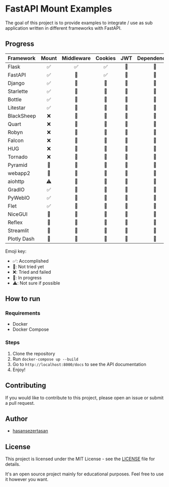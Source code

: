 # FastAPI Mount Examples

The goal of this project is to provide examples to integrate / use as sub application written in different frameworks with FastAPI.

## Progress

| Framework   | Mount | Middleware  | Cookies | JWT   | Dependencies  |
| :---        | :---: | :---:       | :---:   | :---: | :---:         |
| Flask       |✅     |✅          |✅       |🔳    |🔳             |
| FastAPI     |✅     |🔳          |✅       |🔳    |🔳             |
| Django      |✅     |🔳          |🔳       |🔳    |🔳             |
| Starlette   |✅     |🔳          |🔳       |🔳    |🔳             |
| Bottle      |✅     |🔳          |🔳       |🔳    |🔳             |
| Litestar    |✅     |🔳          |🔳       |🔳    |🔳             |
| BlackSheep  |❌     |🔳          |🔳       |🔳    |🔳             |
| Quart       |❌     |🔳          |🔳       |🔳    |🔳             |
| Robyn       |❌     |🔳          |🔳       |🔳    |🔳             |
| Falcon      |❌     |🔳          |🔳       |🔳    |🔳             |
| HUG         |❌     |🔳          |🔳       |🔳    |🔳             |
| Tornado     |❌     |🔳          |🔳       |🔳    |🔳             |
| Pyramid     |🔳     |🔳          |🔳       |🔳    |🔳             |
| webapp2     |🔳     |🔳          |🔳       |🔳    |🔳             |
| aiohttp     |⚠️     |🔳          |🔳       |🔳    |🔳             |
| GradIO      |✅     |🔳          |🔳       |🔳    |🔳             |
| PyWebIO     |✅     |🔳          |🔳       |🔳    |🔳             |
| Flet        |✅     |🔳          |🔳       |🔳    |🔳             |
| NiceGUI     |🚧     |🔳          |🔳       |🔳    |🔳             |
| Reflex      |🚧     |🔳          |🔳       |🔳    |🔳             |
| Streamlit   |🔳     |🔳          |🔳       |🔳    |🔳             |
| Plotly Dash |🔳     |🔳          |🔳       |🔳    |🔳             |

Emoji key:

- ✅: Accomplished
- 🔳: Not tried yet
- ❌: Tried and failed
- 🚧: In progress
- ⚠️: Not sure if possible

## How to run

### Requirements

- Docker
- Docker Compose

### Steps

1. Clone the repository
2. Run `docker-compose up --build`
3. Go to `http://localhost:8000/docs` to see the API documentation
4. Enjoy!

## Contributing

If you would like to contribute to this project, please open an issue or submit a pull request.

## Author

- [hasansezertasan](https://www.github.com/hasansezertasan)

## License

This project is licensed under the MIT License - see the [LICENSE](LICENSE) file for details.

It's an open source project mainly for educational purposes. Feel free to use it however you want.
